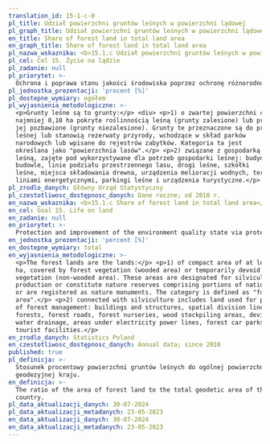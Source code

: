 ```yaml
---
translation_id: 15-1-c-0
pl_title: Udział powierzchni gruntów leśnych w powierzchni lądowej
pl_graph_title: Udział powierzchni gruntów leśnych w powierzchni lądowej
en_title: Share of forest land in total land area
en_graph_title: Share of forest land in total land area
pl_nazwa_wskaznika: <b>15.1.c Udział powierzchni gruntów leśnych w powierzchni lądowej</b>
pl_cel: Cel 15. Życie na lądzie
pl_zadanie: null
pl_priorytet: >-
  Ochrona i poprawa stanu jakości środowiska poprzez ochronę różnorodności biologicznej, w tym obszarowych form ochrony przyrody, poprawę jakości i ochronę czystości wód
pl_jednostka_prezentacji: 'procent [%]'
pl_dostepne_wymiary: ogółem
pl_wyjasnienia_metodologiczne: >-
  <p>Grunty leśne są to grunty:</p> <div> <p>1) o zwartej powierzchni co
  najmniej 0,10 ha pokryte roślinnością leśną (grunty zalesione) lub przejściowo
  jej pozbawione (grunty niezalesione). Grunty te przeznaczone są do produkcji
  leśnej lub stanowią rezerwaty przyrody, wchodzące w skład parków
  narodowych lub wpisane do rejestrów zabytków. Kategoria ta jest
  określana jako "powierzchnia lasów".</p> <p>2) związane z gospodarką
  leśną, zajęte pod wykorzystywane dla potrzeb gospodarki leśnej: budynki i
  budowle, linie podziału przestrzennego lasu, drogi leśne, szkółki
  leśne, miejsca składowania drewna, urządzenia melioracji wodnych, tereny pod
  liniami energetycznymi, parkingi leśne i urządzenia turystyczne.</p> </div>
pl_zrodlo_danych: Główny Urząd Statystyczny
pl_czestotliwosc_dostępnosc_danych: Dane roczne; od 2010 r.
en_nazwa_wskaznika: <b>15.1.c Share of forest land in total land area</b>
en_cel: Goal 15. Life on land
en_zadanie: null
en_priorytet: >-
  Protection and improvement of the environment quality state via protection of biodiversity, including area forms of nature protection, improvement of water quality and protection of water purity
en_jednostka_prezentacji: 'percent [%]'
en_dostepne_wymiary: total
en_wyjasnienia_metodologiczne: >-
  <p>The forest lands are the lands:</p> <p>1) of compact area of at least 0.10
  ha, covered by forest vegetation (wooded area) or temporarily devoid of forest
  vegetation (non-wooded area). These areas are designated for silviculture
  production or constitute nature reserves comprising portions of national parks
  or are registered as nature monuments. The category is defined as "forests
  area".</p> <p>2) connected with silviculture includes land used for purposes
  of forest management: buildings and structures, spatial division lines in
  forests, forest roads, forest nurseries, wood stockpiling areas, devices for
  water drainage, areas under electricity power lines, forest car parks and
  tourist facilities.</p>
en_zrodlo_danych: Statistics Poland
en_czestotliwosc_dostępnosc_danych: Annual data; since 2010
published: true
pl_definicja: >-
  Stosunek procentowy powierzchni gruntów leśnych do ogólnej powierzchni
  geodezyjnej kraju.
en_definicja: >-
  The ratio of the area of forest land to the total geodetic area of the
  country.
pl_data_aktualizacji_danych: 30-07-2024
pl_data_aktualizacji_metadanych: 23-05-2023
en_data_aktualizacji_danych: 30-07-2024
en_data_aktualizacji_metadanych: 23-05-2023
---
```

